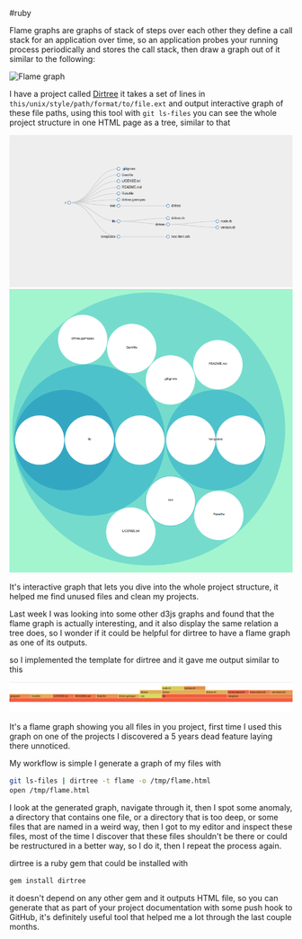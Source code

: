 #ruby 

Flame graphs are graphs of stack of steps over each other they define a call
stack for an application over time, so an application probes your running
process periodically and stores the call stack, then draw a graph out of it
similar to the following:

![Flame graph](http://www.brendangregg.com/FlameGraphs/cpu-mysql-updated.svg "Interactive flame graph")

I have a project called [Dirtree](https://github.com/emad-elsaid/dirtree) it
takes a set of lines in `this/unix/style/path/format/to/file.ext` and output
interactive graph of these file paths, using this tool with `git ls-files` you
can see the whole project structure in one HTML page as a tree, similar to that

![Dirtree tree](/images/dirtree-tree.png)
![Dirtree tree](/images/dirtree-circles.png)

It's interactive graph that lets you dive into the whole project structure, it
helped me find unused files and clean my projects.

Last week I was looking into some other d3js graphs and found that the flame
graph is actually interesting, and it also display the same relation a tree does,
so I wonder if it could be helpful for dirtree to have a flame graph as one of
its outputs.

so I implemented the template for dirtree and it gave me output similar to this

![Dirtree tree](/images/dirtree-flamegraph.png)

It's a flame graph showing you all files in you project, first time I used this
graph on one of the projects I discovered a 5 years dead feature laying there
unnoticed.

My workflow is simple I generate a graph of my files with

```bash
git ls-files | dirtree -t flame -o /tmp/flame.html
open /tmp/flame.html
```

I look at the generated graph, navigate through it, then I spot some anomaly, a
directory that contains one file, or a directory that is too deep, or some files
that are named in a weird way, then I got to my editor and inspect these files,
most of the time I discover that these files shouldn't be there or could be
restructured in a better way, so I do it, then I repeat the process again.

dirtree is a ruby gem that could be installed with

```bash
gem install dirtree
```

it doesn't depend on any other gem and it outputs HTML file, so you can generate
that as part of your project documentation with some push hook to GitHub, it's
definitely useful tool that helped me a lot through the last couple months.
